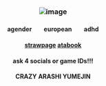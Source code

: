 ### <p align="center"> ![image](https://github.com/user-attachments/assets/5a41b702-1b93-460c-aa40-ea036ed07a53)
#### <p align="center"> agender　　european　　adhd
#### <p align="center">[strawpage](https://straw.page/draw?bio=maleguro)      [atabook](https://valkyrie.atabook.org)
#### <p align="center">ask 4 socials or game IDs!!!
#### <p align="center"> CRAZY ARASHI YUMEJIN
